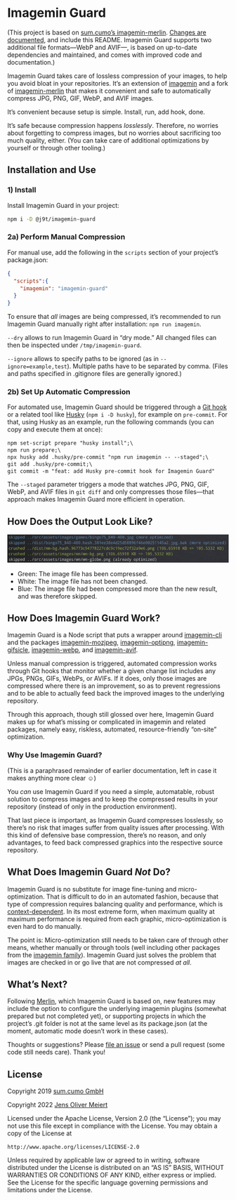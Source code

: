 # Imagemin Guard

(This project is based on [sum.cumo’s imagemin-merlin](https://github.com/sumcumo/imagemin-merlin). [Changes are documented](https://github.com/sumcumo/imagemin-merlin/compare/master...j9t:master), and include this README. Imagemin Guard supports two additional file formats—WebP and AVIF—, is based on up-to-date dependencies and maintained, and comes with improved code and documentation.)

Imagemin Guard takes care of lossless compression of your images, to help you avoid bloat in your repositories. It’s an extension of [imagemin](https://www.npmjs.com/package/imagemin) and a fork of [imagemin-merlin](https://github.com/sumcumo/imagemin-merlin) that makes it convenient and safe to automatically compress JPG, PNG, GIF, WebP, and AVIF images.

It’s convenient because setup is simple. Install, run, add hook, done.

It’s safe because compression happens _losslessly_. Therefore, no worries about forgetting to compress images, but no worries about sacrificing too much quality, either. (You can take care of additional optimizations by yourself or through other tooling.)

## Installation and Use

### 1) Install

Install Imagemin Guard in your project:

```bash
npm i -D @j9t/imagemin-guard
```

### 2a) Perform Manual Compression

For manual use, add the following in the `scripts` section of your project’s package.json:

```json
{
  "scripts":{
    "imagemin": "imagemin-guard"
  }
}
```

To ensure that _all_ images are being compressed, it’s recommended to run Imagemin Guard manually right after installation: `npm run imagemin`.

`--dry` allows to run Imagemin Guard in “dry mode.” All changed files can then be inspected under `/tmp/imagemin-guard`.

`--ignore` allows to specify paths to be ignored (as in `--ignore=example,test`). Multiple paths have to be separated by comma. (Files and paths specified in .gitignore files are generally ignored.)

### 2b) Set Up Automatic Compression

For automated use, Imagemin Guard should be triggered through a [Git hook](https://git-scm.com/book/en/v2/Customizing-Git-Git-Hooks) or a related tool like [Husky](https://github.com/typicode/husky) (`npm i -D husky`), for example on `pre-commit`. For that, using Husky as an example, run the following commands (you can copy and execute them at once):

```console
npm set-script prepare "husky install";\
npm run prepare;\
npx husky add .husky/pre-commit "npm run imagemin -- --staged";\
git add .husky/pre-commit;\
git commit -m "feat: add Husky pre-commit hook for Imagemin Guard"
```

The `--staged` parameter triggers a mode that watches JPG, PNG, GIF, WebP, and AVIF files in `git diff` and only compresses those files—that approach makes Imagemin Guard more efficient in operation.

## How Does the Output Look Like?

![Screenshot of Imagemin Guard’s predecessor, Merlin, in operation.](https://raw.githubusercontent.com/j9t/imagemin-guard/master/media/output.png)

* Green: The image file has been compressed.
* White: The image file has not been changed.
* Blue: The image file had been compressed more than the new result, and was therefore skipped.

## How Does Imagemin Guard Work?

Imagemin Guard is a Node script that puts a wrapper around [imagemin-cli](https://www.npmjs.com/package/imagemin-cli) and the packages [imagemin-mozjpeg](https://www.npmjs.com/package/imagemin-mozjpeg), [imagemin-optipng](https://www.npmjs.com/package/imagemin-optipng), [imagemin-gifsicle](https://www.npmjs.com/package/imagemin-gifsicle), [imagemin-webp](https://www.npmjs.com/package/imagemin-webp), and [imagemin-avif](https://www.npmjs.com/package/imagemin-avif).

Unless manual compression is triggered, automated compression works through Git hooks that monitor whether a given change list includes any JPGs, PNGs, GIFs, WebPs, or AVIFs. If it does, only those images are compressed where there is an improvement, so as to prevent regressions and to be able to actually feed back the improved images to the underlying repository.

Through this approach, though still glossed over here, Imagemin Guard makes up for what’s missing or complicated in imagemin and related packages, namely easy, riskless, automated, resource-friendly “on-site” optimization.

### Why Use Imagemin Guard?

(This is a paraphrased remainder of earlier documentation, left in case it makes anything more clear ☺️)

You _can_ use Imagemin Guard if you need a simple, automatable, robust solution to compress images and to keep the compressed results in your repository (instead of only in the production environment).

That last piece is important, as Imagemin Guard compresses losslessly, so there’s no risk that images suffer from quality issues after processing. With this kind of defensive base compression, there’s no reason, and only advantages, to feed back compressed graphics into the respective source repository.

## What Does Imagemin Guard _Not_ Do?

Imagemin Guard is no substitute for image fine-tuning and micro-optimization. That is difficult to do in an automated fashion, because that type of compression requires balancing quality and performance, which is [context-dependent](https://meiert.com/en/blog/understanding-image-compression/). In its most extreme form, when maximum quality at maximum performance is required from each graphic, micro-optimization is even hard to do manually.

The point is: Micro-optimization still needs to be taken care of through other means, whether manually or through tools (well including other packages from the [imagemin family](https://github.com/imagemin)). Imagemin Guard just solves the problem that images are checked in or go live that are not compressed _at all_.

## What’s Next?

Following [Merlin](https://github.com/sumcumo/imagemin-merlin), which Imagemin Guard is based on, new features may include the option to configure the underlying imagemin plugins (somewhat prepared but not completed yet), or supporting projects in which the project’s .git folder is not at the same level as its package.json (at the moment, automatic mode doesn’t work in these cases).

Thoughts or suggestions? Please [file an issue](https://github.com/j9t/imagemin-guard/issues/new) or send a pull request (some code still needs care). Thank you!

## License

Copyright 2019 [sum.cumo GmbH](https://www.sumcumo.com/)

Copyright 2022 [Jens Oliver Meiert](https://meiert.com/en/)

Licensed under the Apache License, Version 2.0 (the “License”); you may not use this file except in compliance with the License. You may obtain a copy of the License at

    http://www.apache.org/licenses/LICENSE-2.0

Unless required by applicable law or agreed to in writing, software distributed under the License is distributed on an “AS IS” BASIS, WITHOUT WARRANTIES OR CONDITIONS OF ANY KIND, either express or implied. See the License for the specific language governing permissions and limitations under the License.